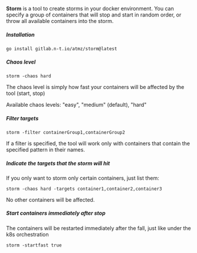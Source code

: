 **Storm** is a tool to create storms in your docker environment. You can specify a group of containers that will stop and start in random order, or throw all available containers into the storm.

##### Installation
```
go install gitlab.n-t.io/atmz/storm@latest
```

##### Chaos level
```
storm -chaos hard 
```
The chaos level is simply how fast your containers will be affected by the tool (start, stop)

Available chaos levels: "easy", "medium" (default), "hard"

##### Filter targets
```
storm -filter containerGroup1,containerGroup2
```

If a filter is specified, the tool will work only with containers that contain the specified pattern in their names.


##### Indicate the targets that the storm will hit
If you only want to storm only certain containers, just list them:
```
storm -chaos hard -targets container1,container2,container3
```
No other containers will be affected.

##### Start containers immediately after stop
The containers will be restarted immediately after the fall, just like under the k8s orchestration
```
storm -startfast true
```